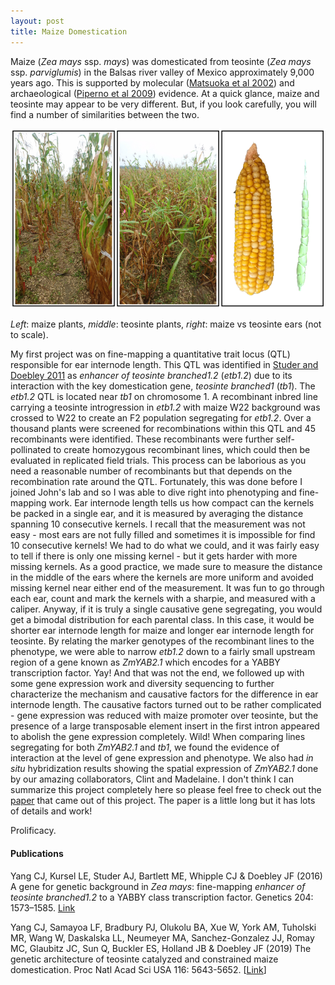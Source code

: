 ```yaml
---
layout: post
title: Maize Domestication
---
```


Maize (*Zea mays* ssp. *mays*) was domesticated from teosinte (*Zea mays* ssp. *parviglumis*) in the Balsas river valley of Mexico approximately 9,000 years ago. This is supported by molecular ([Matsuoka et al 2002](https://doi.org/10.1073/pnas.052125199)) and archaeological ([Piperno et al 2009](https://doi.org/10.1073/pnas.0812525106)) evidence. At a quick glance, maize and teosinte may appear to be very different. But, if you look carefully, you will find a number of similarities between the two.  

<img src="https://raw.githubusercontent.com/cjyang-work/cjyang-work.github.io/master/images/domestication1.png" width="800"/>

<em>Left</em>: maize plants, <em>middle</em>: teosinte plants, <em>right</em>: maize vs teosinte ears (not to scale).  

My first project was on fine-mapping a quantitative trait locus (QTL) responsible for ear internode length. This QTL was identified in [Studer and Doebley 2011](https://doi.org/10.1534/genetics.111.126508) as *enhancer of teosinte branched1.2* (*etb1.2*) due to its interaction with the key domestication gene, *teosinte branched1* (*tb1*). The *etb1.2* QTL is located near *tb1* on chromosome 1. A recombinant inbred line carrying a teosinte introgression in *etb1.2* with maize W22 background was crossed to W22 to create an F2 population segregating for *etb1.2*. Over a thousand plants were screened for recombinations within this QTL and 45 recombinants were identified. These recombinants were further self-pollinated to create homozygous recombinant lines, which could then be evaluated in replicated field trials. This process can be laborious as you need a reasonable number of recombinants but that depends on the recombination rate around the QTL. Fortunately, this was done before I joined John's lab and so I was able to dive right into phenotyping and fine-mapping work. Ear internode length tells us how compact can the kernels be packed in a single ear, and it is measured by averaging the distance spanning 10 consecutive kernels. I recall that the measurement was not easy - most ears are not fully filled and sometimes it is impossible for find 10 consecutive kernels! We had to do what we could, and it was fairly easy to tell if there is only one missing kernel - but it gets harder with more missing kernels. As a good practice, we made sure to measure the distance in the middle of the ears where the kernels are more uniform and avoided missing kernel near either end of the measurement. It was fun to go through each ear, count and mark the kernels with a sharpie, and measured with a caliper. Anyway, if it is truly a single causative gene segregating, you would get a bimodal distribution for each parental class. In this case, it would be shorter ear internode length for maize and longer ear internode length for teosinte. By relating the marker genotypes of the recombinant lines to the phenotype, we were able to narrow *etb1.2* down to a fairly small upstream region of a gene known as *ZmYAB2.1* which encodes for a YABBY transcription factor. Yay! And that was not the end, we followed up with some gene expression work and diversity sequencing to further characterize the mechanism and causative factors for the difference in ear internode length. The causative factors turned out to be rather complicated - gene expression was reduced with maize promoter over teosinte, but the presence of a large transposable element insert in the first intron appeared to abolish the gene expression completely. Wild! When comparing lines segregating for both *ZmYAB2.1* and *tb1*, we found the evidence of interaction at the level of gene expression and phenotype. We also had *in situ* hybridization results showing the spatial expression of *ZmYAB2.1* done by our amazing collaborators, Clint and Madelaine. I don't think I can summarize this project completely here so please feel free to check out the [paper](https://doi.org/10.1534/genetics.116.194928) that came out of this project. The paper is a little long but it has lots of details and work!

Prolificacy.  

#### Publications
Yang CJ, Kursel LE, Studer AJ, Bartlett ME, Whipple CJ & Doebley JF (2016) A gene for genetic background in *Zea mays*: fine-mapping *enhancer of teosinte branched1.2* to a YABBY class transcription factor. Genetics 204: 1573–1585. [Link](https://doi.org/10.1534/genetics.116.194928)  

Yang CJ, Samayoa LF, Bradbury PJ, Olukolu BA, Xue W, York AM, Tuholski MR, Wang W, Daskalska LL, Neumeyer MA, Sanchez-Gonzalez JJ, Romay MC, Glaubitz JC, Sun Q, Buckler ES, Holland JB & Doebley JF (2019) The genetic architecture of teosinte catalyzed and constrained maize domestication. Proc Natl Acad Sci USA 116: 5643-5652. [[Link](https://doi.org/10.1073/pnas.1820997116)]  
